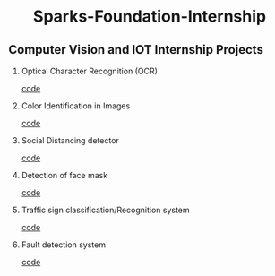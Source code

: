 <h1 align=center>Sparks-Foundation-Internship</h1>


<h2> Computer Vision and IOT Internship Projects </h2>

<ol>
  <li> Optical Character Recognition (OCR) </li>
  <p><a href="https://github.com/footcricket05/TSF-GRIP-IoT-ComputerVision/blob/main/Task-1%20Optical%20Character%20Recognition%20(OCR)/Task-1%20OCR%20(TSF).ipynb">code</a></p>
  
  <li> Color Identification in Images </li>
  <p><a href="https://github.com/footcricket05/TSF-GRIP-IoT-ComputerVision/blob/main/Task-2%20Color%20Identification%20in%20Images/Task-2%20Color-identification-in-images.ipynb">code</a></p>
  
  <li> Social Distancing detector </li>
  <p><a href="https://github.com/footcricket05/TSF-GRIP-IoT-ComputerVision/blob/main/Task-3%20Social%20Distancing%20Detector/Task-3%20Social%20Distancing%20Detector%20code.ipynb">code</a></p>
  
  <li> Detection of face mask </li>
  <p><a href="https://github.com/footcricket05/TSF-GRIP-IoT-ComputerVision/blob/main/Task-4%20Face%20Mask%20Detection/Task-4%20Face%20mask%20detection.ipynb">code</a></p>
  
  <li> Traffic sign classification/Recognition system </li>
  <p><a href="https://github.com/footcricket05/TSF-GRIP-IoT-ComputerVision/tree/main/Task-5%20Traffic%20Sign%20Detection">code</a></p>
  
  <li> Fault detection system </li>
  <p><a href="https://github.com/footcricket05/TSF-GRIP-IoT-ComputerVision/blob/main/Task-6%20Fault%20Detection/Task-%206%20Fault%20Detection.ipynb">code</a></p>
  
  
  </ol>
